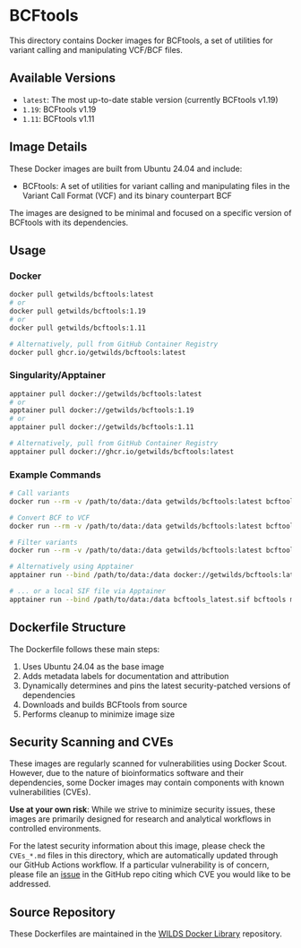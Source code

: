 # BCFtools

This directory contains Docker images for BCFtools, a set of utilities for variant calling and manipulating VCF/BCF files.

## Available Versions

- `latest`: The most up-to-date stable version (currently BCFtools v1.19)
- `1.19`: BCFtools v1.19
- `1.11`: BCFtools v1.11

## Image Details

These Docker images are built from Ubuntu 24.04 and include:

- BCFtools: A set of utilities for variant calling and manipulating files in the Variant Call Format (VCF) and its binary counterpart BCF

The images are designed to be minimal and focused on a specific version of BCFtools with its dependencies.

## Usage

### Docker

```bash
docker pull getwilds/bcftools:latest
# or
docker pull getwilds/bcftools:1.19
# or
docker pull getwilds/bcftools:1.11

# Alternatively, pull from GitHub Container Registry
docker pull ghcr.io/getwilds/bcftools:latest
```

### Singularity/Apptainer

```bash
apptainer pull docker://getwilds/bcftools:latest
# or
apptainer pull docker://getwilds/bcftools:1.19
# or
apptainer pull docker://getwilds/bcftools:1.11

# Alternatively, pull from GitHub Container Registry
apptainer pull docker://ghcr.io/getwilds/bcftools:latest
```

### Example Commands

```bash
# Call variants
docker run --rm -v /path/to/data:/data getwilds/bcftools:latest bcftools mpileup -f /data/reference.fa /data/aligned.bam | bcftools call -mv -Ob -o /data/calls.bcf

# Convert BCF to VCF
docker run --rm -v /path/to/data:/data getwilds/bcftools:latest bcftools view /data/calls.bcf > /data/calls.vcf

# Filter variants
docker run --rm -v /path/to/data:/data getwilds/bcftools:latest bcftools filter -i 'QUAL>20' /data/calls.vcf > /data/filtered.vcf

# Alternatively using Apptainer
apptainer run --bind /path/to/data:/data docker://getwilds/bcftools:latest bcftools mpileup -f /data/reference.fa /data/aligned.bam | bcftools call -mv -Ob -o /data/calls.bcf

# ... or a local SIF file via Apptainer
apptainer run --bind /path/to/data:/data bcftools_latest.sif bcftools mpileup -f /data/reference.fa /data/aligned.bam | bcftools call -mv -Ob -o /data/calls.bcf
```

## Dockerfile Structure

The Dockerfile follows these main steps:

1. Uses Ubuntu 24.04 as the base image
2. Adds metadata labels for documentation and attribution
3. Dynamically determines and pins the latest security-patched versions of dependencies
4. Downloads and builds BCFtools from source
5. Performs cleanup to minimize image size

## Security Scanning and CVEs

These images are regularly scanned for vulnerabilities using Docker Scout. However, due to the nature of bioinformatics software and their dependencies, some Docker images may contain components with known vulnerabilities (CVEs).

**Use at your own risk**: While we strive to minimize security issues, these images are primarily designed for research and analytical workflows in controlled environments.

For the latest security information about this image, please check the `CVEs_*.md` files in this directory, which are automatically updated through our GitHub Actions workflow. If a particular vulnerability is of concern, please file an [issue](https://github.com/getwilds/wilds-docker-library/issues) in the GitHub repo citing which CVE you would like to be addressed.

## Source Repository

These Dockerfiles are maintained in the [WILDS Docker Library](https://github.com/getwilds/wilds-docker-library) repository.
